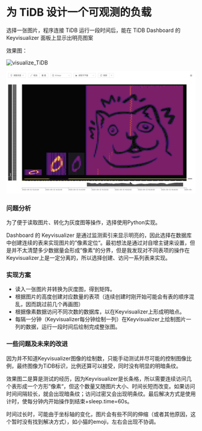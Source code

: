 # 为 TiDB 设计一个可观测的负载

选择一张图片，程序连接 TiDB 运行一段时间后，能在 TiDB Dashboard 的 Keyvisualizer 面板上显示出明亮图案

效果图：

![visualize_TiDB](summary/visualize_TiDB.png)

![visualize_TiDB](visualize_emoji.png)

### 问题分析

为了便于读取图片、转化为灰度图等操作，选择使用Python实现。

Dashboard 的 Keyvisualizer 是通过监测索引来显示明亮的，因此选择在数据库中创建连续的表来实现图片的”像素定位“。最初想法是通过对自增主键来设置，但是并不太清楚多少数据量会形成”像素“的分界，但是我发现对不同表项的操作在Keyvisualizer上是一定分离的，所以选择创建、访问一系列表来实现。

### 实现方案

- 读入一张图片并转换为灰度图，得到矩阵。
- 根据图片的高度创建对应数量的表项（连续创建时刚开始可能会有表的顺序混乱，因而跳过前几个再画图）
- 根据像素数据访问不同次数的数据库，以在Keyvisualizer上形成明暗点。
- 每隔一分钟（Keyvisualizer每分钟绘制一列）在Keyvisualizer上绘制图片一列的数据，运行一段时间后绘制完成整张图。

### 一些问题及未来的改进

因为并不知道Keyvisualizer图像的绘制数，只能手动测试并尽可能的控制图像比例，最终图像为TiDB标识，比例还算可以接受，同时没有明显的明暗条纹。

效果图二是算是测试的经历，因为Keyvisualizer是长条格，所以需要连续访问几个表形成一个方形”像素“，但这个数量又随图片大小、时间长短而改变。如果访问时间间隔较长，就会出现暗条纹；访问过密又会出现明条纹。最后解决方式是使用计时，使每分钟内开始操作到结束+sleep.time=60s。

时间过长时，可能由于坐标轴的变化，图片会有些不同的伸缩（或者其他原因，这个暂时没有找到解决方式），如小猫的emoji，左右会出现不协调。



